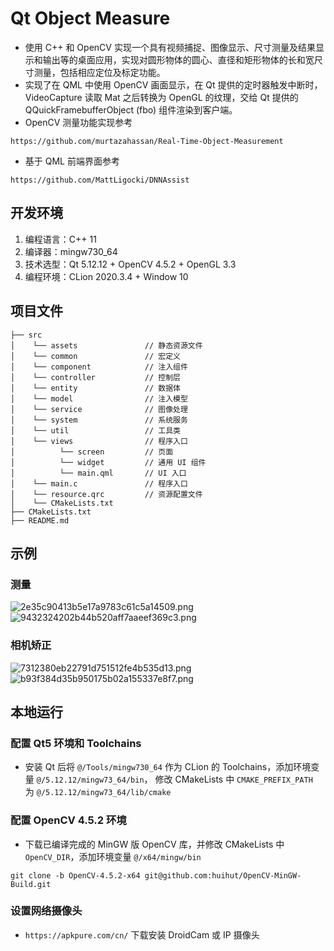 Qt Object Measure
==== 
- 使用 C++ 和 OpenCV 实现一个具有视频捕捉、图像显示、尺寸测量及结果显示和输出等的桌面应用，实现对圆形物体的圆心、直径和矩形物体的长和宽尺寸测量，包括相应定位及标定功能。
- 实现了在 QML 中使用 OpenCV 画面显示，在 Qt 提供的定时器触发中断时，VideoCapture 读取 Mat 之后转换为 OpenGL 的纹理，交给 Qt 提供的 QQuickFramebufferObject (fbo) 组件渲染到客户端。
- OpenCV 测量功能实现参考
~~~
https://github.com/murtazahassan/Real-Time-Object-Measurement
~~~
- 基于 QML 前端界面参考
~~~
https://github.com/MattLigocki/DNNAssist
~~~
## 开发环境
1. 编程语言：C++ 11
2. 编译器：mingw730_64
3. 技术选型：Qt 5.12.12 + OpenCV 4.5.2 + OpenGL 3.3
4. 编程环境：CLion 2020.3.4 + Window 10
## 项目文件
~~~     
├── src            
│    └── assets               // 静态资源文件
│    └── common               // 宏定义
│    └── component            // 注入组件
│    └── controller           // 控制层
│    └── entity               // 数据体
│    └── model                // 注入模型
│    └── service              // 图像处理
│    └── system               // 系统服务
│    └── util                 // 工具类
│    └── views                // 程序入口
│          └── screen         // 页面
│          └── widget         // 通用 UI 组件
│          └── main.qml       // UI 入口
│    └── main.c               // 程序入口
│    └── resource.qrc         // 资源配置文件
│    └── CMakeLists.txt
├── CMakeLists.txt
├── README.md
~~~
## 示例
### 测量
![2e35c90413b5e17a9783c61c5a14509.png](https://s2.loli.net/2022/09/13/FaPNKkxJfb21WB5.png)
![9432324202b44b520aff7aaeef369c3.png](https://s2.loli.net/2022/09/13/iYnQHOFBb9v8gIw.png)
### 相机矫正
![7312380eb22791d751512fe4b535d13.png](https://s2.loli.net/2022/09/13/pZnFYKk93wmbsfj.png)
![b93f384d35b950175b02a155337e8f7.png](https://s2.loli.net/2022/09/13/nNWQMumKiXljBot.png)
## 本地运行
### 配置 Qt5 环境和 Toolchains
- 安装 Qt 后将  `@/Tools/mingw730_64` 作为 CLion 的 Toolchains，添加环境变量 `@/5.12.12/mingw73_64/bin`， 修改 CMakeLists 中 `CMAKE_PREFIX_PATH ` 为 `@/5.12.12/mingw73_64/lib/cmake`
### 配置 OpenCV 4.5.2 环境
- 下载已编译完成的 MinGW 版 OpenCV 库，并修改 CMakeLists 中 `OpenCV_DIR`，添加环境变量 `@/x64/mingw/bin` 
~~~
git clone -b OpenCV-4.5.2-x64 git@github.com:huihut/OpenCV-MinGW-Build.git
~~~
### 设置网络摄像头
- `https://apkpure.com/cn/` 下载安装 DroidCam 或 IP 摄像头


